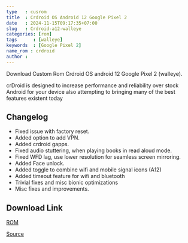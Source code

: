 ```yaml
---
type   : cusrom
title  : Crdroid OS Android 12 Google Pixel 2
date   : 2024-11-15T09:17:35+07:00
slug   : Crdroid-a12-walleye
categories: [rom]
tags      : [walleye]
keywords  : [Google Pixel 2]
name_rom : crdroid
author :
---
```


Download Custom Rom Crdroid OS android 12 Google Pixel 2 (walleye).

crDroid is designed to increase performance and reliability over stock Android for your device also attempting to bringing many of the best features existent today

## Changelog
- Fixed issue with factory reset.
- Added option to add VPN.
- Added crdroid gapps.
- Fixed audio stuttering, when playing books in read aloud mode.
- Fixed WFD lag, use lower resolution for seamless screen mirroring. 
- Added Face unlock.
- Added toggle to combine wifi and mobile signal icons (A12)
- Added timeout feature for wifi and bluetooth
- Trivial fixes and misc bionic optimizations
- Misc fixes and improvements.


## Download Link
[ROM](https://sourceforge.net/projects/crdroid/files/walleye/8.x/)

[Source](https://crdroid.net/walleye/8)

